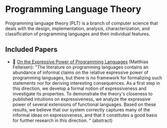 # Programming Language Theory

Programming language theory (PLT) is a branch of computer science that deals with the design, implementation, analysis, characterization, and classification of programming languages and their individual features.

## Included Papers

* :scroll: [On the Expressive Power of Programming Languages](https://www.sciencedirect.com/science/article/pii/016764239190036W) (Matthias Felleisen): "The literature on programming languages contains an abundance of informal
claims on the relative expressive power of programming languages, but there
is no framework for formalizing such statements nor for deriving interesting
consequences. As a first step in this direction, we develop a formal notion
of expressiveness and investigate its properties. To demonstrate the theory's
closeness to published intuitions on expressiveness, we analyze the expressive
power of several extensions of functional languages. Based on these results,
we believe that our system correctly captures many of the informal ideas on
expressiveness, and that it constitutes a good basis for further research in this
direction. " (abstract)
